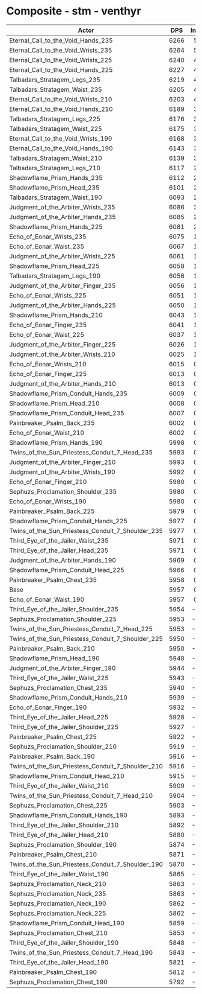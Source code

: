 # Composite - stm - venthyr
| Actor | DPS | Increase |
|---|:---:|:---:|
|Eternal_Call_to_the_Void_Hands_235|6266|5.18%|
|Eternal_Call_to_the_Void_Wrists_235|6264|5.16%|
|Eternal_Call_to_the_Void_Wrists_225|6240|4.75%|
|Eternal_Call_to_the_Void_Hands_225|6227|4.53%|
|Talbadars_Stratagem_Legs_235|6219|4.40%|
|Talbadars_Stratagem_Waist_235|6205|4.16%|
|Eternal_Call_to_the_Void_Wrists_210|6203|4.13%|
|Eternal_Call_to_the_Void_Hands_210|6189|3.89%|
|Talbadars_Stratagem_Legs_225|6176|3.67%|
|Talbadars_Stratagem_Waist_225|6175|3.65%|
|Eternal_Call_to_the_Void_Wrists_190|6168|3.53%|
|Eternal_Call_to_the_Void_Hands_190|6143|3.12%|
|Talbadars_Stratagem_Waist_210|6139|3.05%|
|Talbadars_Stratagem_Legs_210|6117|2.68%|
|Shadowflame_Prism_Hands_235|6112|2.59%|
|Shadowflame_Prism_Head_235|6101|2.41%|
|Talbadars_Stratagem_Waist_190|6093|2.28%|
|Judgment_of_the_Arbiter_Wrists_235|6086|2.16%|
|Judgment_of_the_Arbiter_Hands_235|6085|2.15%|
|Shadowflame_Prism_Hands_225|6081|2.08%|
|Echo_of_Eonar_Wrists_235|6075|1.97%|
|Echo_of_Eonar_Waist_235|6067|1.84%|
|Judgment_of_the_Arbiter_Wrists_225|6061|1.75%|
|Shadowflame_Prism_Head_225|6058|1.69%|
|Talbadars_Stratagem_Legs_190|6056|1.66%|
|Judgment_of_the_Arbiter_Finger_235|6056|1.66%|
|Echo_of_Eonar_Wrists_225|6051|1.58%|
|Judgment_of_the_Arbiter_Hands_225|6050|1.55%|
|Shadowflame_Prism_Hands_210|6043|1.45%|
|Echo_of_Eonar_Finger_235|6041|1.40%|
|Echo_of_Eonar_Waist_225|6037|1.35%|
|Judgment_of_the_Arbiter_Finger_225|6026|1.16%|
|Judgment_of_the_Arbiter_Wrists_210|6025|1.15%|
|Echo_of_Eonar_Wrists_210|6015|0.97%|
|Echo_of_Eonar_Finger_225|6013|0.94%|
|Judgment_of_the_Arbiter_Hands_210|6013|0.93%|
|Shadowflame_Prism_Conduit_Hands_235|6009|0.87%|
|Shadowflame_Prism_Head_210|6008|0.86%|
|Shadowflame_Prism_Conduit_Head_235|6007|0.84%|
|Painbreaker_Psalm_Back_235|6002|0.76%|
|Echo_of_Eonar_Waist_210|6002|0.75%|
|Shadowflame_Prism_Hands_190|5998|0.68%|
|Twins_of_the_Sun_Priestess_Conduit_7_Head_235|5993|0.61%|
|Judgment_of_the_Arbiter_Finger_210|5993|0.60%|
|Judgment_of_the_Arbiter_Wrists_190|5992|0.58%|
|Echo_of_Eonar_Finger_210|5980|0.39%|
|Sephuzs_Proclamation_Shoulder_235|5980|0.38%|
|Echo_of_Eonar_Wrists_190|5980|0.38%|
|Painbreaker_Psalm_Back_225|5979|0.36%|
|Shadowflame_Prism_Conduit_Hands_225|5977|0.33%|
|Twins_of_the_Sun_Priestess_Conduit_7_Shoulder_235|5977|0.33%|
|Third_Eye_of_the_Jailer_Waist_235|5971|0.24%|
|Third_Eye_of_the_Jailer_Head_235|5971|0.23%|
|Judgment_of_the_Arbiter_Hands_190|5969|0.20%|
|Shadowflame_Prism_Conduit_Head_225|5966|0.14%|
|Painbreaker_Psalm_Chest_235|5958|0.02%|
|Base|5957|0.00%|
|Echo_of_Eonar_Waist_190|5957|0.00%|
|Third_Eye_of_the_Jailer_Shoulder_235|5954|-0.05%|
|Sephuzs_Proclamation_Shoulder_225|5953|-0.06%|
|Twins_of_the_Sun_Priestess_Conduit_7_Head_225|5953|-0.07%|
|Twins_of_the_Sun_Priestess_Conduit_7_Shoulder_225|5950|-0.11%|
|Painbreaker_Psalm_Back_210|5950|-0.11%|
|Shadowflame_Prism_Head_190|5948|-0.15%|
|Judgment_of_the_Arbiter_Finger_190|5944|-0.22%|
|Third_Eye_of_the_Jailer_Waist_225|5943|-0.24%|
|Sephuzs_Proclamation_Chest_235|5940|-0.29%|
|Shadowflame_Prism_Conduit_Hands_210|5939|-0.30%|
|Echo_of_Eonar_Finger_190|5932|-0.42%|
|Third_Eye_of_the_Jailer_Head_225|5928|-0.49%|
|Third_Eye_of_the_Jailer_Shoulder_225|5927|-0.50%|
|Painbreaker_Psalm_Chest_225|5922|-0.60%|
|Sephuzs_Proclamation_Shoulder_210|5919|-0.64%|
|Painbreaker_Psalm_Back_190|5916|-0.69%|
|Twins_of_the_Sun_Priestess_Conduit_7_Shoulder_210|5916|-0.69%|
|Shadowflame_Prism_Conduit_Head_210|5915|-0.70%|
|Third_Eye_of_the_Jailer_Waist_210|5909|-0.81%|
|Twins_of_the_Sun_Priestess_Conduit_7_Head_210|5904|-0.89%|
|Sephuzs_Proclamation_Chest_225|5903|-0.91%|
|Shadowflame_Prism_Conduit_Hands_190|5893|-1.07%|
|Third_Eye_of_the_Jailer_Shoulder_210|5892|-1.08%|
|Third_Eye_of_the_Jailer_Head_210|5880|-1.29%|
|Sephuzs_Proclamation_Shoulder_190|5874|-1.40%|
|Painbreaker_Psalm_Chest_210|5871|-1.44%|
|Twins_of_the_Sun_Priestess_Conduit_7_Shoulder_190|5870|-1.46%|
|Third_Eye_of_the_Jailer_Waist_190|5865|-1.55%|
|Sephuzs_Proclamation_Neck_210|5863|-1.58%|
|Sephuzs_Proclamation_Neck_235|5863|-1.58%|
|Sephuzs_Proclamation_Neck_190|5862|-1.59%|
|Sephuzs_Proclamation_Neck_225|5862|-1.59%|
|Shadowflame_Prism_Conduit_Head_190|5859|-1.65%|
|Sephuzs_Proclamation_Chest_210|5853|-1.74%|
|Third_Eye_of_the_Jailer_Shoulder_190|5848|-1.83%|
|Twins_of_the_Sun_Priestess_Conduit_7_Head_190|5843|-1.91%|
|Third_Eye_of_the_Jailer_Head_190|5821|-2.29%|
|Painbreaker_Psalm_Chest_190|5812|-2.43%|
|Sephuzs_Proclamation_Chest_190|5792|-2.78%|
